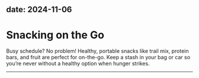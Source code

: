 date: 2024-11-06
---

# Snacking on the Go  
Busy schedule? No problem! Healthy, portable snacks like trail mix, protein bars, and fruit are perfect for on-the-go. Keep a stash in your bag or car so you’re never without a healthy option when hunger strikes.

---
